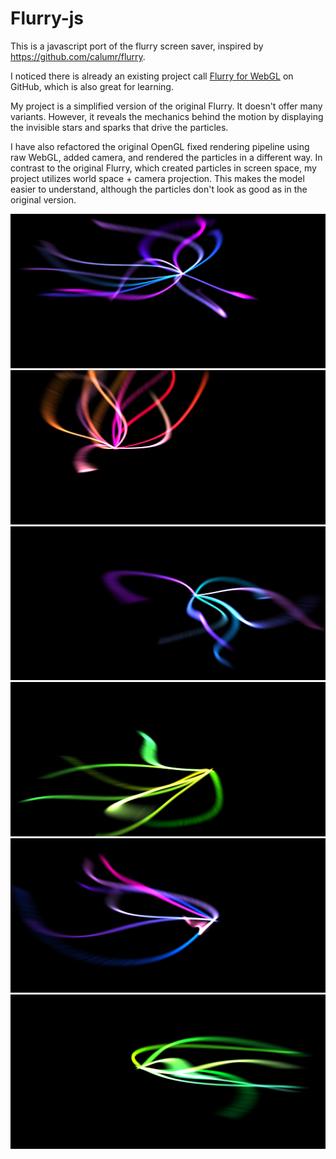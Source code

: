 Flurry-js
=========

This is a javascript port of the flurry screen saver, inspired by https://github.com/calumr/flurry.

I noticed there is already an existing project call [Flurry for WebGL](https://github.com/RoyCurtis/Flurry-WebGL) on GitHub, which is also great for learning.

My project is a simplified version of the original Flurry. It doesn't offer many variants. However, it reveals the mechanics behind the motion by displaying the invisible stars and sparks that drive the particles.

I have also refactored the original OpenGL fixed rendering pipeline using raw WebGL, added camera, and rendered the particles in a different way. In contrast to the original Flurry, which created particles in screen space, my project utilizes world space + camera projection. This makes the model easier to understand, although the particles don't look as good as in the original version.

![Screenshot 1](/screenshots/screenshot_1.png)
![Screenshot 2](/screenshots/screenshot_2.png)
![Screenshot 3](/screenshots/screenshot_3.png)
![Screenshot 4](/screenshots/screenshot_4.png)
![Screenshot 5](/screenshots/screenshot_5.png)
![Screenshot 6](/screenshots/screenshot_6.png)
